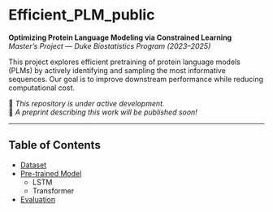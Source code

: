# Efficient_PLM_public

**Optimizing Protein Language Modeling via Constrained Learning**  
*Master’s Project — Duke Biostatistics Program (2023–2025)*

This project explores efficient pretraining of protein language models (PLMs) by actively identifying and sampling the most informative sequences. Our goal is to improve downstream performance while reducing computational cost.

🚧 *This repository is under active development.*  
📄 *A preprint describing this work will be published soon!*

---

## Table of Contents

- [Dataset](#uniref20---uniref50)
- [Pre-trained Model](#pre-trained-model)
  - LSTM
  - Transformer
- [Evaluation](#validation-perplexity)
